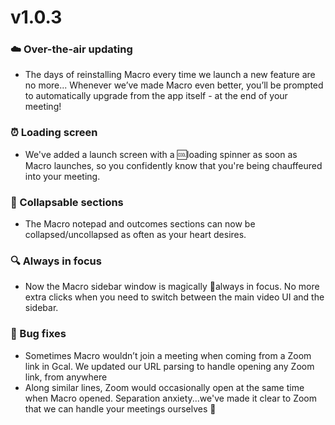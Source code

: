 # v1.0.3

### ☁️ Over-the-air updating

- The days of reinstalling Macro every time we launch a new feature are no more... 
Whenever we’ve made Macro even better, you’ll be prompted to automatically upgrade from the app itself - at the end of your meeting!

### ⏰ Loading screen

- We've added a launch screen with a 🆒loading spinner as soon as Macro launches, so you confidently know that you're being chauffeured into your meeting.

### 🙈 Collapsable sections

- The Macro notepad and outcomes sections can now be collapsed/uncollapsed as often as your heart desires.

### 🔍 Always in focus

- Now the Macro sidebar window is magically 🔮always in focus. No more extra clicks when you need to switch between the main video UI and the sidebar.

### 🐛 Bug fixes

- Sometimes Macro wouldn’t join a meeting when coming from a Zoom link in Gcal. We updated our URL parsing to handle opening any Zoom link, from anywhere
- Along similar lines, Zoom would occasionally open at the same time when Macro opened. Separation anxiety...we've made it clear to Zoom that we can handle your meetings ourselves 💪
